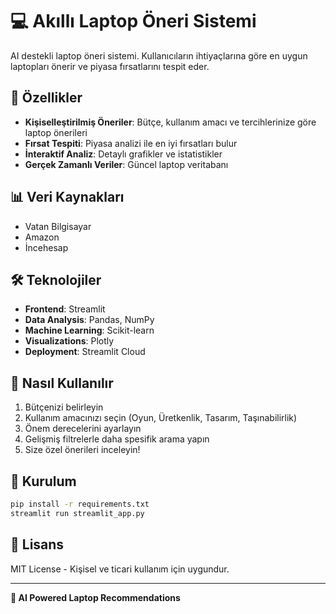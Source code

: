 # 💻 Akıllı Laptop Öneri Sistemi

AI destekli laptop öneri sistemi. Kullanıcıların ihtiyaçlarına göre en uygun laptopları önerir ve piyasa fırsatlarını tespit eder.

## 🚀 Özellikler

- **Kişiselleştirilmiş Öneriler**: Bütçe, kullanım amacı ve tercihlerinize göre laptop önerileri
- **Fırsat Tespiti**: Piyasa analizi ile en iyi fırsatları bulur
- **İnteraktif Analiz**: Detaylı grafikler ve istatistikler
- **Gerçek Zamanlı Veriler**: Güncel laptop veritabanı

## 📊 Veri Kaynakları

- Vatan Bilgisayar
- Amazon
- İncehesap

## 🛠️ Teknolojiler

- **Frontend**: Streamlit
- **Data Analysis**: Pandas, NumPy
- **Machine Learning**: Scikit-learn
- **Visualizations**: Plotly
- **Deployment**: Streamlit Cloud

## 🎯 Nasıl Kullanılır

1. Bütçenizi belirleyin
2. Kullanım amacınızı seçin (Oyun, Üretkenlik, Tasarım, Taşınabilirlik)
3. Önem derecelerini ayarlayın
4. Gelişmiş filtrelerle daha spesifik arama yapın
5. Size özel önerileri inceleyin!

## 🔧 Kurulum

```bash
pip install -r requirements.txt
streamlit run streamlit_app.py
```

## 📝 Lisans

MIT License - Kişisel ve ticari kullanım için uygundur.

---
**🤖 AI Powered Laptop Recommendations**
